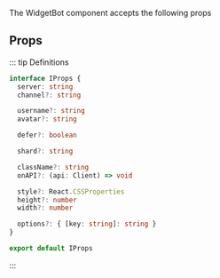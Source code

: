 The WidgetBot component accepts the following props

## Props

::: tip Definitions

```ts
interface IProps {
  server: string
  channel?: string

  username?: string
  avatar?: string

  defer?: boolean

  shard?: string

  className?: string
  onAPI?: (api: Client) => void

  style?: React.CSSProperties
  height?: number
  width?: number

  options?: { [key: string]: string }
}

export default IProps
```
:::
